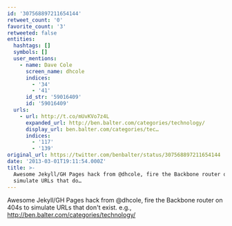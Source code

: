 ```yaml
---
id: '307568897211654144'
retweet_count: '0'
favorite_count: '3'
retweeted: false
entities:
  hashtags: []
  symbols: []
  user_mentions:
    - name: Dave Cole
      screen_name: dhcole
      indices:
        - '34'
        - '41'
      id_str: '59016409'
      id: '59016409'
  urls:
    - url: http://t.co/mUvKVo7z4L
      expanded_url: http://ben.balter.com/categories/technology/
      display_url: ben.balter.com/categories/tec…
      indices:
        - '117'
        - '139'
original_url: https://twitter.com/benbalter/status/307568897211654144
date: '2013-03-01T19:11:54.000Z'
title: >-
  Awesome Jekyll/GH Pages hack from @dhcole, fire the Backbone router on 404s to
  simulate URLs that do…
---
```


Awesome Jekyll/GH Pages hack from @dhcole, fire the Backbone router on 404s to simulate URLs that don't exist. e.g., http://ben.balter.com/categories/technology/